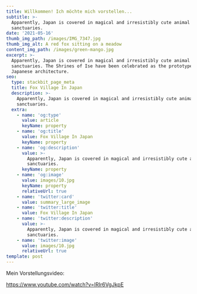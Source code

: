 ```yaml
---
title: Willkommen! Ich möchte mich vorstellen...
subtitle: >-
  Apparently, Japan is covered in magical and irresistibly cute animal
  sanctuaries.
date: '2021-05-16'
thumb_img_path: /images/IMG_7347.jpg
thumb_img_alt: A red fox sitting on a meadow
content_img_path: /images/green-mango.jpg
excerpt: >-
  Apparently, Japan is covered in magical and irresistibly cute animal
  sanctuaries. The Shrines of Ise have been celebrated as the prototype of
  Japanese architecture.
seo:
  type: stackbit_page_meta
  title: Fox Village In Japan
  description: >-
    Apparently, Japan is covered in magical and irresistibly cute animal
    sanctuaries.
  extra:
    - name: 'og:type'
      value: article
      keyName: property
    - name: 'og:title'
      value: Fox Village In Japan
      keyName: property
    - name: 'og:description'
      value: >-
        Apparently, Japan is covered in magical and irresistibly cute animal
        sanctuaries.
      keyName: property
    - name: 'og:image'
      value: images/10.jpg
      keyName: property
      relativeUrl: true
    - name: 'twitter:card'
      value: summary_large_image
    - name: 'twitter:title'
      value: Fox Village In Japan
    - name: 'twitter:description'
      value: >-
        Apparently, Japan is covered in magical and irresistibly cute animal
        sanctuaries.
    - name: 'twitter:image'
      value: images/10.jpg
      relativeUrl: true
template: post
---
```

Mein Vorstellungsvideo:

<https://www.youtube.com/watch?v=lRIr6VgJkpE>
